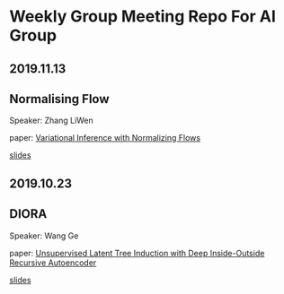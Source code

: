 # Weekly Group Meeting Repo For AI Group

## 2019.11.13

## Normalising Flow

Speaker: Zhang LiWen

paper: [Variational Inference with Normalizing Flows](https://arxiv.org/abs/1505.05770)

[slides](https://docs.google.com/presentation/d/1OQL6DtVlMkX11_-dwnzh8PA6WGhQcC9CioGiiDXdC_U/edit?usp=sharing)

## 2019.10.23

## DIORA

Speaker: Wang Ge

paper: [Unsupervised Latent Tree Induction with Deep Inside-Outside Recursive Autoencoder](/papers/1904.02142.pdf)

[slides](/slides/diora.pdf)
